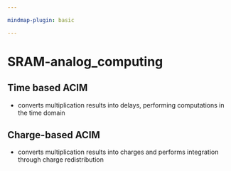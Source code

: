 ```yaml
---

mindmap-plugin: basic

---
```


# SRAM-analog_computing

## Time based ACIM
- converts multiplication results into
   delays, performing computations in the time domain

## Charge-based ACIM
- converts multiplication results into charges and performs integration through charge redistribution